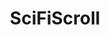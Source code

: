 ---
title: SciFiScroll
crosslinks:
- autotldr
- scifimovies
- sciencefiction
- TheExpanse
- CancelledSciFi
- Browns
- westworld
- scifiwriting
---